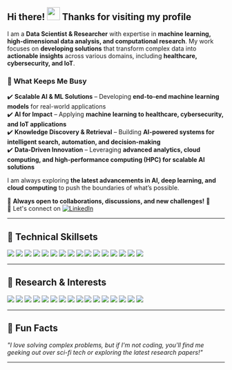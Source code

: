 ## Hi there! <img src="https://raw.githubusercontent.com/MartinHeinz/MartinHeinz/master/wave.gif" width="30px"> Thanks for visiting my profile  


I am a **Data Scientist & Researcher** with expertise in **machine learning, high-dimensional data analysis, and computational research**. My work focuses on **developing solutions** that transform complex data into **actionable insights** across various domains, including **healthcare, cybersecurity, and IoT**.  


### 🤖 **What Keeps Me Busy**
✔️ **Scalable AI & ML Solutions** – Developing **end-to-end machine learning models** for real-world applications  
✔️ **AI for Impact** – Applying **machine learning to healthcare, cybersecurity, and IoT applications**  
✔️ **Knowledge Discovery & Retrieval** – Building **AI-powered systems for intelligent search, automation, and decision-making**  
✔️ **Data-Driven Innovation** – Leveraging **advanced analytics, cloud computing, and high-performance computing (HPC) for scalable AI solutions**  

I am always exploring **the latest advancements in AI, deep learning, and cloud computing** to push the boundaries of what’s possible.  

📩 **Always open to collaborations, discussions, and new challenges!** 🚀  
📌 Let's connect on [![LinkedIn](https://img.shields.io/badge/LinkedIn-0A66C2?style=flat&logo=linkedin&logoColor=white)](https://au.linkedin.com/in/marslanshaukat?trk=profile-badge)





---

## 🔧 Technical Skillsets  

![](https://img.shields.io/badge/LLMs-GPT,_BERT,_Llama,_ESM--2,_ProteinBERT-informational?style=flat&logo=openai&logoColor=white&color=2bbc8a) ![](https://img.shields.io/badge/RAG-LangChain,_LlamaIndex-informational?style=flat&logo=python&logoColor=white&color=2bbc8a) ![](https://img.shields.io/badge/Machine_Learning-TensorFlow,_PyTorch,_Scikit--learn,_FastAI-informational?style=flat&logo=tensorflow&logoColor=white&color=2bbc8a) ![](https://img.shields.io/badge/NLP-Hugging_Face_Transformers,_OpenAI_API-informational?style=flat&logo=huggingface&logoColor=white&color=2bbc8a) ![](https://img.shields.io/badge/Computer_Vision-OpenCV,_FastAI-informational?style=flat&logo=opencv&logoColor=white&color=2bbc8a) ![](https://img.shields.io/badge/Data_Analysis-Pandas,_NumPy,_KNIME,_Orange_Data_Mining-informational?style=flat&logo=pandas&logoColor=white&color=2bbc8a) ![](https://img.shields.io/badge/Big_Data-BigQuery,_Databricks,_Spark,_Google_Data_Studio-informational?style=flat&logo=googlecloud&logoColor=white&color=2bbc8a) ![](https://img.shields.io/badge/Cloud-AWS_(S3,_Lambda,_SageMaker),_Azure_(ML_Studio),_Google_Cloud-informational?style=flat&logo=amazonaws&logoColor=white&color=2bbc8a) ![](https://img.shields.io/badge/HPC-ARDC,_NCI,_Kubernetes,_Docker-informational?style=flat&logo=nvidia&logoColor=white&color=2bbc8a) ![](https://img.shields.io/badge/Vector_Databases-ChromaDB,_Pinecone,_FAISS-informational?style=flat&logo=vectorsearch&logoColor=white&color=2bbc8a) ![](https://img.shields.io/badge/Databases-PostgreSQL,_MySQL,_Microsoft_Access-informational?style=flat&logo=postgresql&logoColor=white&color=2bbc8a) ![](https://img.shields.io/badge/Programming-Python,_SQL,_MATLAB,_C++,_Java,_Bash-informational?style=flat&logo=python&logoColor=white&color=2bbc8a) ![](https://img.shields.io/badge/Data_Visualisation-Matplotlib,_Seaborn,_Dash,_Power_BI-informational?style=flat&logo=tableau&logoColor=white&color=2bbc8a) ![](https://img.shields.io/badge/DevOps-Kubernetes,_Docker,_GitHub_Actions-informational?style=flat&logo=docker&logoColor=white&color=2bbc8a) ![](https://img.shields.io/badge/Version_Control-Git,_GitHub-informational?style=flat&logo=git&logoColor=white&color=2bbc8a) ![](https://img.shields.io/badge/Collaboration-Agile_Methodologies,_Jira-informational?style=flat&logo=jira&logoColor=white&color=2bbc8a)  

---

## 🔬 **Research & Interests**  

![](https://img.shields.io/badge/Artificial_Intelligence-informational?style=flat&logo=ai&logoColor=white&color=2bbc8a) ![](https://img.shields.io/badge/Machine_Learning-informational?style=flat&logo=tensorflow&logoColor=white&color=2bbc8a) ![](https://img.shields.io/badge/Deep_Learning-informational?style=flat&logo=pytorch&logoColor=white&color=2bbc8a) ![](https://img.shields.io/badge/Natural_Language_Processing-informational?style=flat&logo=spacy&logoColor=white&color=2bbc8a) ![](https://img.shields.io/badge/Computer_Vision-informational?style=flat&logo=opencv&logoColor=white&color=2bbc8a) ![](https://img.shields.io/badge/Cybersecurity-informational?style=flat&logo=security&logoColor=white&color=2bbc8a) ![](https://img.shields.io/badge/Health_Informatics-informational?style=flat&logo=healthcare&logoColor=white&color=2bbc8a) ![](https://img.shields.io/badge/Internet_of_Things_(IoT)-informational?style=flat&logo=iot&logoColor=white&color=2bbc8a) ![](https://img.shields.io/badge/Web_3.0-informational?style=flat&logo=ethereum&logoColor=white&color=2bbc8a) ![](https://img.shields.io/badge/Industry_5.0-informational?style=flat&logo=factory&logoColor=white&color=2bbc8a) ![](https://img.shields.io/badge/Cloud_Computing-informational?style=flat&logo=googlecloud&logoColor=white&color=2bbc8a) ![](https://img.shields.io/badge/Edge_Computing-informational?style=flat&logo=cloudflare&logoColor=white&color=2bbc8a) ![](https://img.shields.io/badge/Big_Data_Analytics-informational?style=flat&logo=apache&logoColor=white&color=2bbc8a) ![](https://img.shields.io/badge/High_Performance_Computing-informational?style=flat&logo=nvidia&logoColor=white&color=2bbc8a) ![](https://img.shields.io/badge/MLOps-informational?style=flat&logo=githubactions&logoColor=white&color=2bbc8a) ![](https://img.shields.io/badge/Quantum_Computing-informational?style=flat&logo=ibm&logoColor=white&color=2bbc8a)  
 


---


## 🎉 **Fun Facts**  

 
*"I love solving complex problems, but if I'm not coding, you'll find me geeking out over sci-fi tech or exploring the latest research papers!"*  

---


